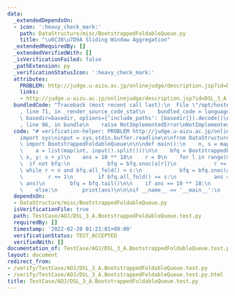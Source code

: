 ```yaml
---
data:
  _extendedDependsOn:
  - icon: ':heavy_check_mark:'
    path: DataStructure/misc/BootstrappedFoldableQueue.py
    title: "\u6C38\u7D9A Sliding Window Aggregation"
  _extendedRequiredBy: []
  _extendedVerifiedWith: []
  _isVerificationFailed: false
  _pathExtension: py
  _verificationStatusIcon: ':heavy_check_mark:'
  attributes:
    PROBLEM: http://judge.u-aizu.ac.jp/onlinejudge/description.jsp?id=DSL_3_A
    links:
    - http://judge.u-aizu.ac.jp/onlinejudge/description.jsp?id=DSL_3_A
  bundledCode: "Traceback (most recent call last):\n  File \"/opt/hostedtoolcache/Python/3.10.6/x64/lib/python3.10/site-packages/onlinejudge_verify/documentation/build.py\"\
    , line 71, in _render_source_code_stat\n    bundled_code = language.bundle(stat.path,\
    \ basedir=basedir, options={'include_paths': [basedir]}).decode()\n  File \"/opt/hostedtoolcache/Python/3.10.6/x64/lib/python3.10/site-packages/onlinejudge_verify/languages/python.py\"\
    , line 96, in bundle\n    raise NotImplementedError\nNotImplementedError\n"
  code: "# verification-helper: PROBLEM http://judge.u-aizu.ac.jp/onlinejudge/description.jsp?id=DSL_3_A\n\
    import sys\ninput = sys.stdin.buffer.readline\n\nfrom DataStructure.misc.BootstrappedFoldableQueue\
    \ import BootstrappedFoldableQueue\n\n\ndef main():\n    n, s = map(int, input().split())\n\
    \    a = list(map(int, input().split()))\n\n    bfq = BootstrappedFoldableQueue(lambda\
    \ x, y: x + y)\n    ans = 10 ** 18\n    r = 0\n    for l in range(n):\n      \
    \  if not bfq:\n            bfq = bfq.snoc(a[r])\n            r += 1\n       \
    \ while r < n and bfq.all_fold() < s:\n            bfq = bfq.snoc(a[r])\n    \
    \        r += 1\n        if bfq.all_fold() >= s:\n            ans = min(r - l,\
    \ ans)\n        bfq = bfq.tail()\n\n    if ans == 10 ** 18:\n        print(0)\n\
    \    else:\n        print(ans)\n\n\nif __name__ == '__main__':\n    main()\n"
  dependsOn:
  - DataStructure/misc/BootstrappedFoldableQueue.py
  isVerificationFile: true
  path: TestCase/AOJ/DSL_3_A.BootstrappedFoldableQueue.test.py
  requiredBy: []
  timestamp: '2022-02-20 01:21:01+09:00'
  verificationStatus: TEST_ACCEPTED
  verifiedWith: []
documentation_of: TestCase/AOJ/DSL_3_A.BootstrappedFoldableQueue.test.py
layout: document
redirect_from:
- /verify/TestCase/AOJ/DSL_3_A.BootstrappedFoldableQueue.test.py
- /verify/TestCase/AOJ/DSL_3_A.BootstrappedFoldableQueue.test.py.html
title: TestCase/AOJ/DSL_3_A.BootstrappedFoldableQueue.test.py
---
```

